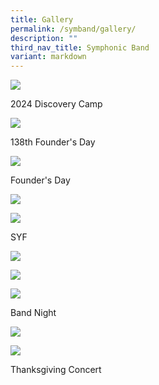 ```yaml
---
title: Gallery
permalink: /symband/gallery/
description: ""
third_nav_title: Symphonic Band
variant: markdown
---
```

![](/images/1O2A0039.jpg)

2024 Discovery Camp

![](/images/1K3A9459_DxO.jpg)

138th Founder's Day


![](/images/FD2023_71.jpg)

Founder's Day

![](/images/1__Brass_Ens_Group_Photo.JPG)

![](/images/4__Percs_Ens_Group_Photo.JPG)

SYF

![](/images/10.JPG)

![](/images/4.JPG)

![](/images/3__1_.JPG)

Band Night

![](/images/DSC03365.jpeg)

![](/images/DSC03605.jpeg)

Thanksgiving Concert